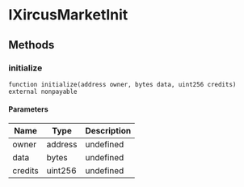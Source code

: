 # IXircusMarketInit









## Methods

### initialize

```solidity
function initialize(address owner, bytes data, uint256 credits) external nonpayable
```





#### Parameters

| Name | Type | Description |
|---|---|---|
| owner | address | undefined |
| data | bytes | undefined |
| credits | uint256 | undefined |




